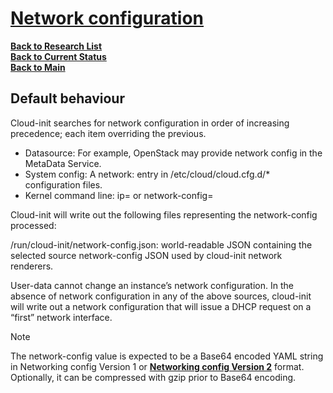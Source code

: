 # **[Network configuration](https://cloudinit.readthedocs.io/en/latest/reference/network-config.html)**

**[Back to Research List](../../../../../research_list.md)**\
**[Back to Current Status](../../../../../../development/status/weekly/current_status.md)**\
**[Back to Main](../../../../../../README.md)**

## Default behaviour

Cloud-init searches for network configuration in order of increasing precedence; each item overriding the previous.

- Datasource: For example, OpenStack may provide network config in the MetaData Service.
- System config: A network: entry in /etc/cloud/cloud.cfg.d/* configuration files.
- Kernel command line: ip= or network-config=<Base64 encoded YAML config string>

Cloud-init will write out the following files representing the network-config processed:

/run/cloud-init/network-config.json: world-readable JSON containing the selected source network-config JSON used by cloud-init network renderers.

User-data cannot change an instance’s network configuration. In the absence of network configuration in any of the above sources, cloud-init will write out a network configuration that will issue a DHCP request on a “first” network interface.

Note

The network-config value is expected to be a Base64 encoded YAML string in Networking config Version 1 or **[Networking config Version 2](https://cloudinit.readthedocs.io/en/latest/reference/network-config-format-v2.html#network-config-v2)** format. Optionally, it can be compressed with gzip prior to Base64 encoding.